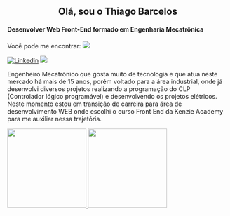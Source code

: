 <h2 align="center"> Olá, sou o Thiago Barcelos </h2>

<h4>Desenvolver Web Front-End formado em Engenharia Mecatrônica</h4>
<p>Você pode me encontrar:  <a href="www.linkedin.com/in/thiagolbf" target="_blank"><img src="https://img.shields.io/badge/-Linkedin-blue"></a></p>
<a href="www.linkedin.com/in/thiagolbf"><img src="(https://img.shields.io/badge/LinkedIn-0077B5?style=for-the-badge&logo=linkedin&logoColor=white)" alt="Linkedin"></a>
<img src="https://img.shields.io/badge/LinkedIn-0077B5?style=for-the-badge&logo=linkedin&logoColor=white">

Engenheiro Mecatrônico que gosta muito de tecnologia e que atua neste mercado há mais de 15 anos, porém voltado para a área industrial, onde já desenvolvi diversos projetos realizando a programação do CLP (Controlador lógico programável) e desenvolvendo os projetos elétricos. Neste momento estou em transição de carreira para área de desenvolvimento WEB onde escolhi o curso Front End da Kenzie Academy para me auxiliar nessa trajetória. 


<div>
<a href="https://github.com/thiagolbf">
<img height="180em" src="https://github-readme-stats.vercel.app/api/top-langs/?username=thiagolbf&layout=compact&langs_count=7&theme=dracula"/>
<img height="180em" src="https://github-readme-stats.vercel.app/api?username=thiagolbf&show_icons=true&theme=dracula&include_all_commits=true&count_private=true"/>
</div>

